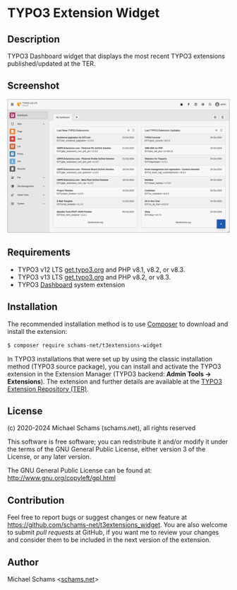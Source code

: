 # TYPO3 Extension Widget

## Description

TYPO3 Dashboard widget that displays the most recent TYPO3 extensions published/updated at the TER.

## Screenshot

![TYPO3 Dashboard Widget](Documentation/Images/screenshot.png?raw=true "TYPO3 Dashboard Widget")

## Requirements

* TYPO3 v12 LTS [get.typo3.org](https://get.typo3.org/version/12) and PHP v8.1, v8.2, or v8.3.
* TYPO3 v13 LTS [get.typo3.org](https://get.typo3.org/version/13) and PHP v8.2, or v8.3.
* TYPO3 [Dashboard](https://docs.typo3.org/c/typo3/cms-dashboard/main/en-us/) system extension

## Installation

The recommended installation method is to use [Composer](https://getcomposer.org/) to download and install the extension:

```bash
$ composer require schams-net/t3extensions-widget
```

In TYPO3 installations that were set up by using the classic installation method (TYPO3 source package), you can install and activate the TYPO3 extension in the Extension Manager (TYPO3 backend: **Admin Tools → Extensions**). The extension and further details are available at the [TYPO3 Extension Repository (TER)](https://extensions.typo3.org/extension/t3extensions_widget).

## License

(c) 2020-2024 Michael Schams (schams.net), all rights reserved

This software is free software; you can redistribute it and/or modify it under the terms of the GNU General Public License, either version 3 of the License, or any later version.

The GNU General Public License can be found at:  
<http://www.gnu.org/copyleft/gpl.html>

## Contribution

Feel free to report bugs or suggest changes or new feature at <https://github.com/schams-net/t3extensions_widget>.
You are also welcome to submit *pull requests* at GitHub, if you want me to review your changes and consider them to be included in the next version of the extension.

## Author

Michael Schams <[schams.net](https://schams.net)>
